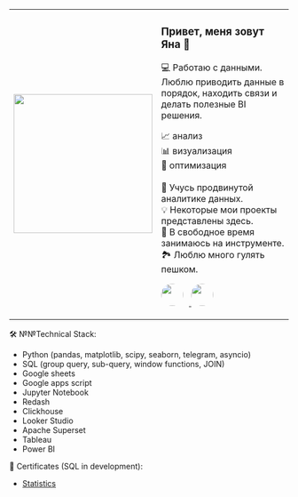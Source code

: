 <table>
  <tr>
    <td>
      <img src="https://user-images.githubusercontent.com/74038190/213760705-0d5bf320-4f43-4352-b74b-0889ae726bf7.gif" width="250">
    </td>
    <td>
      <h3> Привет, меня зовут Яна 👋</h3>
      <p> 💻 Работаю с данными.  <br> Люблю приводить данные в порядок, находить связи и делать полезные BI решения.</p>
      <p>📈 анализ <br> 📊 визуализация<br> 🚀 оптимизация <br><br>    
         🌱 Учусь продвинутой аналитике данных.<br>
         💡 Некоторые мои проекты представлены здесь.<br>   
         🎹 В свободное время занимаюсь на инструменте.<br>
         🏞  Люблю много гулять пешком.<br>
      </p> <!-- Вот здесь я закрыл старый параграф -->
      <p align="left">
        <a href="https://wa.me/89612767870" target="_blank">
          <img src="https://upload.wikimedia.org/wikipedia/commons/5/5e/WhatsApp_icon.png" width="40" style="border-radius: 50%; margin-right: 10px;">
        </a>
         <a href="https://t.me/YanaShuu" target="_blank">
              <img src="https://cdn-icons-png.flaticon.com/512/2111/2111646.png" width="40" style="border-radius: 50%; margin-right: 10px;">
            </a>
          </p>
      </p>
    </td>
  </tr>
</table>

🛠 №№Technical Stack:
- Python (pandas, matplotlib, scipy, seaborn, telegram, asyncio)
- SQL (group query, sub-query, window functions, JOIN)
- Google sheets
- Google apps script
- Jupyter Notebook
- Redash
- Clickhouse
- Looker Studio
- Apache Superset
- Tableau
- Power BI


 🔭 Сertificates (SQL in development):
- [Statistics](https://stepik.org/cert/1975326) 

